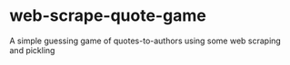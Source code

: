 # web-scrape-quote-game
A simple guessing game of quotes-to-authors using some web scraping and pickling
